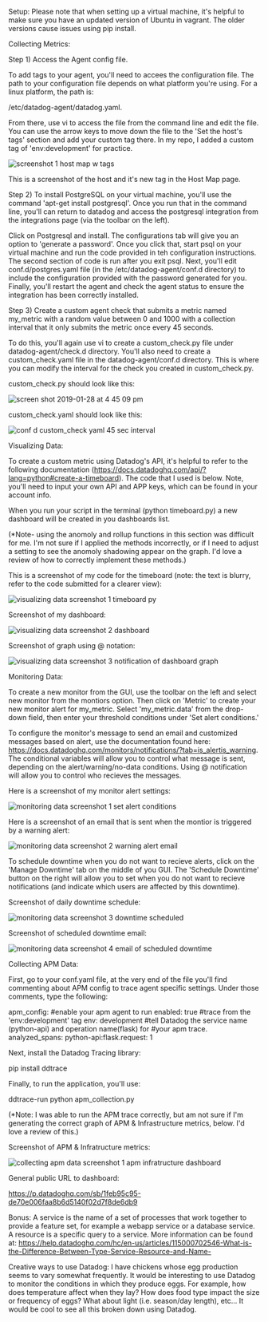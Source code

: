 Setup:
Please note that when setting up a virtual machine, it's helpful to make sure you have an updated version of Ubuntu in vagrant.  The older versions cause issues using pip install.


Collecting Metrics:

Step 1) Access the Agent config file.

To add tags to your agent, you'll need to accees the configuration file.  The path to your configuration file depends on what platform you're using.  For a linux platform, the path is:

/etc/datadog-agent/datadog.yaml. 

From there, use vi to access the file from the command line and edit the file.  You can use the arrow keys to move down the file to the 'Set the host's tags' section and add your custom tag there. In my repo, I added a custom tag of 'env:development' for practice.

![screenshot 1 host map w tags](https://user-images.githubusercontent.com/38845846/52139648-96e82900-2605-11e9-8096-bab0a459bc47.png)

This is a screenshot of the host and it's new tag in the Host Map page.

Step 2) To install PostgreSQL on your virtual machine, you'll use the command 'apt-get install postgresql'.  Once you run that in the command line, you'll can return to datadog and access the postgresql integration from the integrations page (via the toolbar on the left).  

Click on Postgresql and install.  The configurations tab will give you an option to 'generate a password'.  Once you click that, start psql on your virtual machine and run the code provided in teh configuration instructions.  The second section of code is run after you exit psql.  Next, you'll edit conf.d/postgres.yaml file (in the /etc/datadog-agent/conf.d directory) to include the configuration provided with the password generated for you.  Finally, you'll restart the agent and check the agent status to ensure the integration has been correctly installed.

Step 3) Create a custom agent check that submits a metric named my_metric with a random value between 0 and 1000 with a collection interval that it only submits the metric once every 45 seconds.

To do this, you'll again use vi to create a custom_check.py file under datadog-agent/check.d directory.  You'll also need to create a custom_check.yaml file in the datadog-agent/conf.d directory.  This is where you can modify the interval for the check you created in custom_check.py.

custom_check.py should look like this:

![screen shot 2019-01-28 at 4 45 09 pm](https://user-images.githubusercontent.com/38845846/51876035-2480fb80-231c-11e9-85ac-f555bf4fcf77.png)

custom_check.yaml should look like this: 

![conf d custom_check yaml 45 sec interval](https://user-images.githubusercontent.com/38845846/52083770-36011800-2555-11e9-9dbe-84549d07e8ad.png)


Visualizing Data:

To create a custom metric using Datadog's API, it's helpful to refer to the following documentation (https://docs.datadoghq.com/api/?lang=python#create-a-timeboard).  The code that I used is below.  Note, you'll need to input your own API and APP keys, which can be found in your account info.

When you run your script in the terminal (python timeboard.py) a new dashboard will be created in you dashboards list.

(*Note- using the anomoly and rollup functions in this section was difficult for me.  I'm not sure if I applied the methods incorrectly, or if I need to adjust a setting to see the anomoly shadowing appear on the graph.  I'd love a review of how to correctly implement these methods.)

This is a screenshot of my code for the timeboard (note: the text is blurry, refer to the code submitted for a clearer view):

![visualizing data screenshot 1 timeboard py](https://user-images.githubusercontent.com/38845846/52146188-e3d4fb00-2617-11e9-989d-fab9ac38cfd1.png)


Screenshot of my dashboard:

![visualizing data screenshot 2 dashboard](https://user-images.githubusercontent.com/38845846/52146135-c011b500-2617-11e9-9e3c-dbfcc711a5e4.png)


Screenshot of graph using @ notation:

![visualizing data screenshot 3 notification of dashboard graph](https://user-images.githubusercontent.com/38845846/52146244-0cf58b80-2618-11e9-8eb2-e67732fce8fb.png)



Monitoring Data:

To create a new monitor from the GUI, use the toolbar on the left and select new monitor from the montiors option.  Then click on 'Metric' to create your new monitor alert for my_metric.  Select 'my_metric.data' from the drop-down field, then enter your threshold conditions under 'Set alert conditions.'

To configure the monitor's message to send an email and customized messages based on alert, use the documentation found here:  https://docs.datadoghq.com/monitors/notifications/?tab=is_alertis_warning.  The conditional variables will allow you to control what message is sent, depending on the alert/warning/no-data conditions.  Using @ notification will allow you to control who recieves the messages. 

Here is a screenshot of my monitor alert settings:

![monitoring data screenshot 1 set alert conditions](https://user-images.githubusercontent.com/38845846/52142587-e9c5de80-260d-11e9-8ac4-7004cecd7b2a.png)


Here is a screenshot of an email that is sent when the montior is triggered by a warning alert:

![monitoring data screenshot 2 warning alert email](https://user-images.githubusercontent.com/38845846/52142780-7ffa0480-260e-11e9-9c58-81d48ce420e7.png)


To schedule downtime when you do not want to recieve alerts, click on the 'Manage Downtime' tab on the middle of you GUI.  The 'Schedule Downtime' button on the right will allow you to set when you do not want to recieve notifications (and indicate which users are affected by this downtime).

Screenshot of daily downtime schedule:

![monitoring data screenshot 3 downtime scheduled](https://user-images.githubusercontent.com/38845846/52143445-5641dd00-2610-11e9-81e8-7794883ec649.png)


Screenshot of scheduled downtime email:

![monitoring data screenshot 4 email of scheduled downtime](https://user-images.githubusercontent.com/38845846/52143510-88ebd580-2610-11e9-83c3-47c0dd4df0c8.png)


Collecting APM Data:

First, go to your conf.yaml file, at the very end of the file you'll find commenting about APM config to trace agent specific settings.  Under those comments, type the following:

apm_config:
  #enable your apm agent to run
  enabled: true
  #trace from the 'env:development' tag
  env: development
  #tell Datadog the service name (python-api) and operation name(flask) for 
  #your apm trace.
  analyzed_spans:
    python-api:flask.request: 1
 
Next, install the Datadog Tracing library:

pip install ddtrace

Finally, to run the application, you'll use:

ddtrace-run python apm_collection.py 

(*Note: I was able to run the APM trace correctly, but am not sure if I'm generating the correct graph of APM & Infrastructure metrics, below.  I'd love a review of this.)

Screenshot of APM & Infratructure metrics:

![collecting apm data screenshot 1 apm infratructure dashboard](https://user-images.githubusercontent.com/38845846/52144320-c7828f80-2612-11e9-81b4-bb11a6b954c8.png)

General public URL to dashboard:

https://p.datadoghq.com/sb/1feb95c95-de70e006faa8b6d5140f02d7f8de6db9

Bonus:
A service is the name of a set of processes that work together to provide a feature set, for example a webapp service or a database service.  A resource is a specific query to a service.  More information can be found at: https://help.datadoghq.com/hc/en-us/articles/115000702546-What-is-the-Difference-Between-Type-Service-Resource-and-Name-



Creative ways to use Datadog:
I have chickens whose egg production seems to vary somewhat frequently.  It would be interesting to use Datadog to monitor the conditions in which they produce eggs.  For example, how does temperature affect when they lay?  How does food type impact the size or frequency of eggs?  What about light (i.e. season/day length), etc...  It would be cool to see all this broken down using Datadog.

